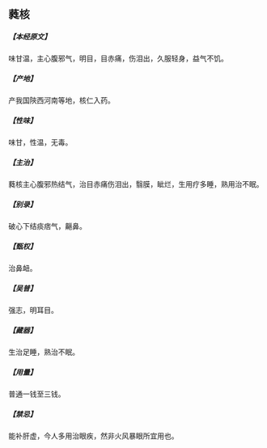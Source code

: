 ## 蕤核

##### 【本经原文】
味甘温，主心腹邪气，明目，目赤痛，伤泪出，久服轻身，益气不饥。
##### 【产地】
产我国陝西河南等地，核仁入药。
##### 【性味】
味甘，性温，无毒。
##### 【主治】
蕤核主心腹邪热结气，治目赤痛伤泪出，翳膜，眦烂，生用疗多睡，熟用治不眠。
##### 【别录】
破心下结痰痞气，齆鼻。
##### 【甄权】
治鼻衄。
##### 【吴普】
强志，明耳目。
##### 【藏器】
生治足睡，熟治不眠。
##### 【用量】
普通一钱至三钱。
##### 【禁忌】
能补肝虚，今人多用治眼疾，然非火风暴眼所宜用也。